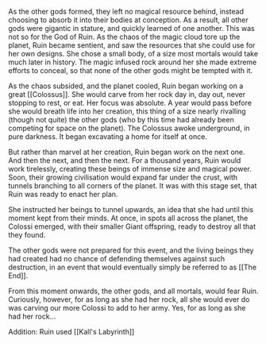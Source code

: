 As the other gods formed, they left no magical resource behind, instead choosing to absorb it into their bodies at conception. As a result, all other gods were gigantic in stature, and quickly learned of one another. This was not so for the God of Ruin. As the chaos of the magic cloud tore up the planet, Ruin became sentient, and saw the resources that she could use for her own designs. She chose a small body, of a size most mortals would take much later in history. The magic infused rock around her she made extreme efforts to conceal, so that none of the other gods might be tempted with it.

As the chaos subsided, and the planet cooled, Ruin began working on a great [[Colossus]]. She would carve from her rock day in, day out, never stopping to rest, or eat. Her focus was absolute. A year would pass before she would breath life into her creation, this thing of a size nearly rivalling (though not quite) the other gods (who by this time had already been competing for space on the planet). The Colossus awoke underground, in pure darkness. It began excavating a home for itself at once.

But rather than marvel at her creation, Ruin began work on the next one. And then the next, and then the next. For a thousand years, Ruin would work tirelessly, creating these beings of immense size and magical power. Soon, their growing civilisation would expand far under the crust, with tunnels branching to all corners of the planet. It was with this stage set, that Ruin was ready to enact her plan.

She instructed her beings to tunnel upwards, an idea that she had until this moment kept from their minds. At once, in spots all across the planet, the Colossi emerged, with their smaller Giant offspring, ready to destroy all that they found.

The other gods were not prepared for this event, and the living beings they had created had no chance of defending themselves against such destruction, in an event that would eventually simply be referred to as [[The End]].

From this moment onwards, the other gods, and all mortals, would fear Ruin. Curiously, however, for as long as she had her rock, all she would ever do was carving our more Colossi to add to her army. Yes, for as long as she had her rock...

Addition: Ruin used [[Kall's Labyrinth]]